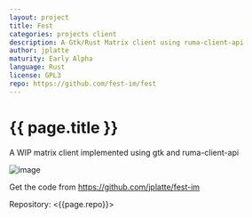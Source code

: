 ```yaml
---
layout: project
title: Fest
categories: projects client
description: A Gtk/Rust Matrix client using ruma-client-api
author: jplatte
maturity: Early Alpha
language: Rust
license: GPL3
repo: https://github.com/fest-im/fest
---
```


# {{ page.title }}
A WIP matrix client implemented using gtk and ruma-client-api

![image](https://matrix.org/_matrix/media/v1/download/matrix.org/RUOSrACCnOwQVmlBMnhxKAQb)

Get the code from https://github.com/jplatte/fest-im

Repository: <{{page.repo}}>
